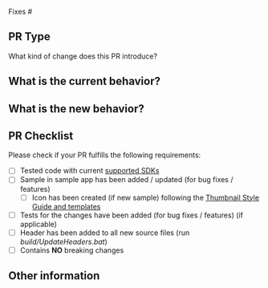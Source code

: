 Fixes #

<!-- Link to relevant issue (for ex: #1234) which will automatically close the issue once the PR is merged -->

## PR Type

What kind of change does this PR introduce?

<!-- Please uncomment one ore more that apply to this PR -->

<!-- - Bugfix -->
<!-- - Feature -->
<!-- - Code style update (formatting) -->
<!-- - Refactoring (no functional changes, no api changes) -->
<!-- - Build or CI related changes -->
<!-- - Documentation content changes -->
<!-- - Sample app changes -->
<!-- - Other... Please describe: -->

## What is the current behavior?

<!-- Please describe the current behavior that you are modifying, or link to a relevant issue. -->

## What is the new behavior?

## PR Checklist

Please check if your PR fulfills the following requirements:

- [ ] Tested code with current [supported SDKs](https://github.com/windows-toolkit/Graph-Controls/blob/main/README.md)
- [ ] Sample in sample app has been added / updated (for bug fixes / features)
  - [ ] Icon has been created (if new sample) following the [Thumbnail Style Guide and templates](https://github.com/windows-toolkit/WindowsCommunityToolkit-design-assets)
- [ ] Tests for the changes have been added (for bug fixes / features) (if applicable)
- [ ] Header has been added to all new source files (run _build/UpdateHeaders.bat_)
- [ ] Contains **NO** breaking changes

<!-- If this PR contains a breaking change, please describe the impact and migration path for existing applications below.
     Please note that breaking changes are likely to be rejected -->

## Other information
